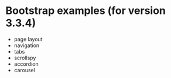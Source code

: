 # Bootstrap examples (for version 3.3.4)

* page layout
* navigation
* tabs
* scrollspy
* accordion
* carousel
